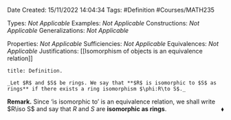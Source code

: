 <div class="topSpace"></div>

Date Created: 15/11/2022 14:04:34
Tags: #Definition #Courses/MATH235

Types: _Not Applicable_
Examples: _Not Applicable_
Constructions: _Not Applicable_
Generalizations: _Not Applicable_

Properties: _Not Applicable_
Sufficiencies: _Not Applicable_
Equivalences: _Not Applicable_
Justifications: [[Isomorphism of objects is an equivalence relation]]

``` ad-Definition
title: Definition.

_Let $R$ and $S$ be rings. We say that **$R$ is isomorphic to $S$ as rings** if there exists a ring isomorphism $\phi:R\to S$._

```

**Remark.** Since $\textrm{`}$is isomorphic to$\textrm{'}$ is an equivalence relation, we shall write $R\iso S$ and say that $R$ and $S$ are **isomorphic as rings**.<span style="float:right;">$\blacklozenge$</span>
